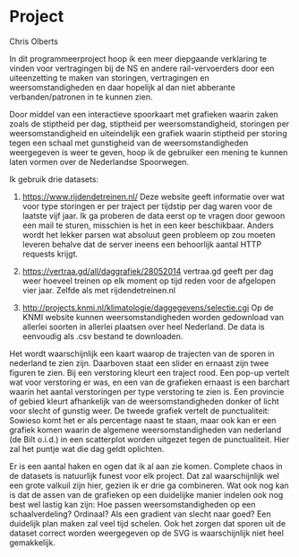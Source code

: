 # Project
Chris Olberts

In dit programmeerproject hoop ik een meer diepgaande verklaring te vinden voor vertragingen bij de NS en andere rail-vervoerders door een uiteenzetting te maken van storingen, vertragingen en weersomstandigheden en daar hopelijk al dan niet abberante verbanden/patronen in te kunnen zien.

Door middel van een interactieve spoorkaart met grafieken waarin zaken zoals de stiptheid per dag, stiptheid per weersomstandigheid, storingen per weersomstandigheid en uiteindelijk een grafiek waarin stiptheid per storing tegen een schaal met gunstigheid van de weersomstandigheden weergegeven is weer te geven, hoop ik de gebruiker een mening te kunnen laten vormen over de Nederlandse Spoorwegen. 

Ik gebruik drie datasets: 
1. https://www.rijdendetreinen.nl/
	Deze website geeft informatie over wat voor type storingen er per traject per tijdstip per dag waren voor de laatste vijf jaar.
	Ik ga proberen de data eerst op te vragen door gewoon een mail te sturen, misschien is het in een keer beschikbaar. Anders wordt het lekker parsen wat absoluut geen probleem op zou moeten leveren behalve dat de server ineens een behoorlijk aantal HTTP requests krijgt.

2. https://vertraa.gd/all/daggrafiek/28052014
	vertraa.gd geeft per dag weer hoeveel treinen op elk moment op tijd reden voor de afgelopen vier jaar. Zelfde als met rijdendetreinen.nl
	
3. http://projects.knmi.nl/klimatologie/daggegevens/selectie.cgi
	Op de KNMI website kunnen weersomstandigheden worden gedownload van allerlei soorten in allerlei plaatsen over heel Nederland. De data is eenvoudig als .csv bestand te downloaden.
	
Het wordt waarschijnlijk een kaart waarop de trajecten van de sporen in nederland te zien zijn. Daarboven staat een slider en ernaast zijn twee figuren te zien. Bij een verstoring kleurt een traject rood. Een pop-up vertelt wat voor verstoring er was, en een van de grafieken ernaast is een barchart waarin het aantal verstoringen per type verstoring te zien is. Een provincie of gebied kleurt afhankelijk van de weersomstandigheden donker of licht voor slecht of gunstig weer. De tweede grafiek vertelt de punctualiteit: Sowieso komt het er als percentage naast te staan, maar ook kan er een grafiek komen waarin de algemene weersomstandigheden van nederland (de Bilt o.i.d.) in een scatterplot worden uitgezet tegen de punctualiteit. Hier zal het puntje wat die dag geldt oplichten. 

Er is een aantal haken en ogen dat ik al aan zie komen. Complete chaos in de datasets is natuurlijk funest voor elk project. Dat zal waarschijnlijk wel een grote valkuil zijn hier, gezien ik er drie ga combineren. Wat ook nog kan is dat de assen van de grafieken op een duidelijke manier indelen ook nog best wel lastig kan zijn: Hoe passen weersomstandigheden op een schaalverdeling? Ordinaal? Als een gradient van slecht naar goed? Een duidelijk plan maken zal veel tijd schelen. Ook het zorgen dat sporen uit de dataset correct worden weergegeven op de SVG is waarschijnlijk niet heel gemakkelijk.
